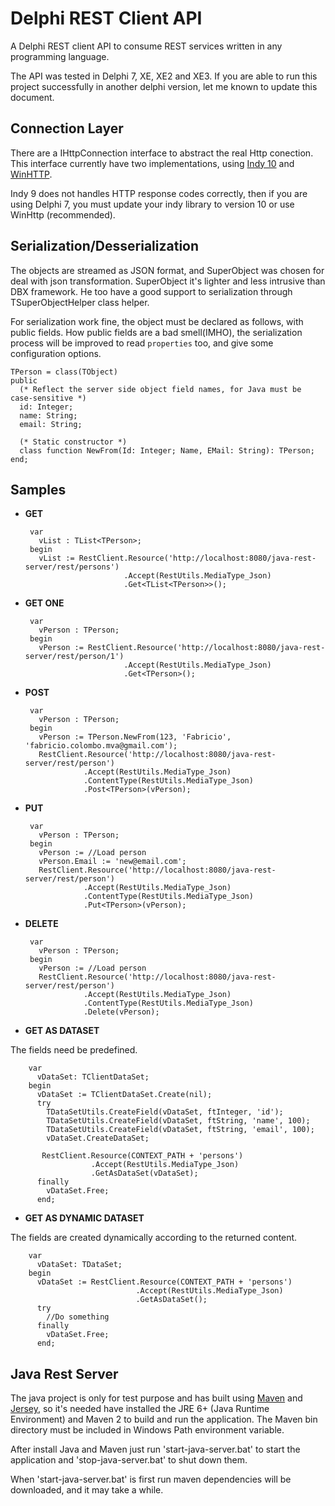 Delphi REST Client API
======================

A Delphi REST client API to consume REST services written in any programming language.

The API was tested in Delphi 7, XE, XE2 and XE3. If you are able to run this project successfully in another delphi version, let me known to update this document.

Connection Layer
---
There are a IHttpConnection interface to abstract the real Http conection. This interface currently have two implementations, using  [Indy 10](http://www.indyproject.org/index.en.aspx) and [WinHTTP](http://msdn.microsoft.com/en-us/library/windows/desktop/aa382925.aspx).

Indy 9 does not handles HTTP response codes correctly, then if you are using Delphi 7, you must update your indy library to version 10 or use WinHttp (recommended).

Serialization/Desserialization
--	
The objects are streamed as JSON format, and SuperObject was chosen for deal with json transformation. SuperObject it's lighter  and less intrusive than DBX framework. He too have a good support to serialization through TSuperObjectHelper class helper.

For serialization work fine, the object must be declared as follows, with public fields. How public fields are a bad smell(IMHO), the serialization process will be improved to read `properties` too, and give some configuration options.
     
    TPerson = class(TObject)
    public 
      (* Reflect the server side object field names, for Java must be case-sensitive *)
      id: Integer;
      name: String;
      email: String;

      (* Static constructor *)
      class function NewFrom(Id: Integer; Name, EMail: String): TPerson;
    end;

Samples
----------------

 - **GET**
                
        var
          vList : TList<TPerson>;
        begin
          vList := RestClient.Resource('http://localhost:8080/java-rest-server/rest/persons')
                             .Accept(RestUtils.MediaType_Json)
                             .Get<TList<TPerson>>();

 - **GET ONE**

        var
          vPerson : TPerson;
        begin
          vPerson := RestClient.Resource('http://localhost:8080/java-rest-server/rest/person/1')
		                     .Accept(RestUtils.MediaType_Json)
		                     .Get<TPerson>();

 - **POST**

        var
          vPerson : TPerson;
        begin
          vPerson := TPerson.NewFrom(123, 'Fabricio', 'fabricio.colombo.mva@gmail.com');          
          RestClient.Resource('http://localhost:8080/java-rest-server/rest/person')
                    .Accept(RestUtils.MediaType_Json)
                    .ContentType(RestUtils.MediaType_Json)
                    .Post<TPerson>(vPerson);
		
 - **PUT**

        var
          vPerson : TPerson;
        begin
          vPerson := //Load person
          vPerson.Email := 'new@email.com';
          RestClient.Resource('http://localhost:8080/java-rest-server/rest/person')
                    .Accept(RestUtils.MediaType_Json)
                    .ContentType(RestUtils.MediaType_Json)
                    .Put<TPerson>(vPerson);

 - **DELETE**

        var
          vPerson : TPerson;
        begin
          vPerson := //Load person
          RestClient.Resource('http://localhost:8080/java-rest-server/rest/person')
                    .Accept(RestUtils.MediaType_Json)
                    .ContentType(RestUtils.MediaType_Json)
                    .Delete(vPerson);
			
 - **GET AS DATASET**

  The fields need be predefined.

        var
          vDataSet: TClientDataSet;
        begin
          vDataSet := TClientDataSet.Create(nil);
          try
            TDataSetUtils.CreateField(vDataSet, ftInteger, 'id');
            TDataSetUtils.CreateField(vDataSet, ftString, 'name', 100);
            TDataSetUtils.CreateField(vDataSet, ftString, 'email', 100);
            vDataSet.CreateDataSet;

           RestClient.Resource(CONTEXT_PATH + 'persons')
                      .Accept(RestUtils.MediaType_Json)
                      .GetAsDataSet(vDataSet);
          finally
            vDataSet.Free;
          end;
		
 - **GET AS DYNAMIC DATASET**

  The fields are created dynamically according to the returned content.

        var
          vDataSet: TDataSet;
        begin
          vDataSet := RestClient.Resource(CONTEXT_PATH + 'persons')
                                .Accept(RestUtils.MediaType_Json)
                                .GetAsDataSet();        
          try
            //Do something
          finally
            vDataSet.Free;
          end;
				 
Java Rest Server
----------------
	
The java project is only for test purpose and has built using [Maven](http://maven.apache.org) and [Jersey](http://jersey.java.net), so it's needed have installed the JRE 6+ (Java Runtime Environment) and Maven 2 to build and run the application. The Maven bin directory must be included in Windows Path environment variable.

After install Java and Maven just run 'start-java-server.bat' to start the application and 'stop-java-server.bat' to shut down them.
	
When 'start-java-server.bat' is first run maven dependencies will be downloaded, and it may take a while.